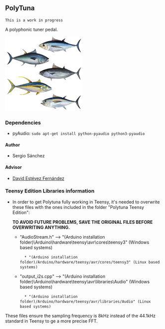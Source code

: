 PolyTuna
-----

    This is a work in progress
    
A polyphonic tuner pedal. 

![Logo](doc/img/lots-of-tuna-fish.png)

### Dependencies

* pyAudio: `sudo apt-get install python-pyaudio python3-pyaudio`

#### Author
	
* Sergio Sánchez

#### Advisor
    
*  [David Estévez Fernández](https://github.com/David-Estevez)

### Teensy Edition Libraries information

* In order to get Polytuna fully working in Teensy, it's needed to overwrite these files with the ones included in the folder "Polytuna Teensy Edition":

	******TO AVOID FUTURE PROBLEMS, SAVE THE ORIGINAL FILES BEFORE OVERWRITING ANYTHING.******
	
	* "AudioStream.h" --> "(Arduino installation folder)\Arduino\hardware\teensy\avr\cores\teensy3" (Windows based systems)
			     
			* "(Arduino installation folder)/Arduino/hardware/teensy/avr/cores/teensy3" (Linux based systems)
	* "output_i2s.cpp" --> "(Arduino installation folder)\Arduino\hardware\teensy\avr\libraries\Audio" (Windows based systems)
				
			* "(Arduino installation folder)/Arduino/hardware/teensy/avr/libraries/Audio" (Linux based systems)
			
These files ensure the sampling frequency is 8kHz instead of the 44.1kHz standard in Teensy to ge a more precise FFT.
